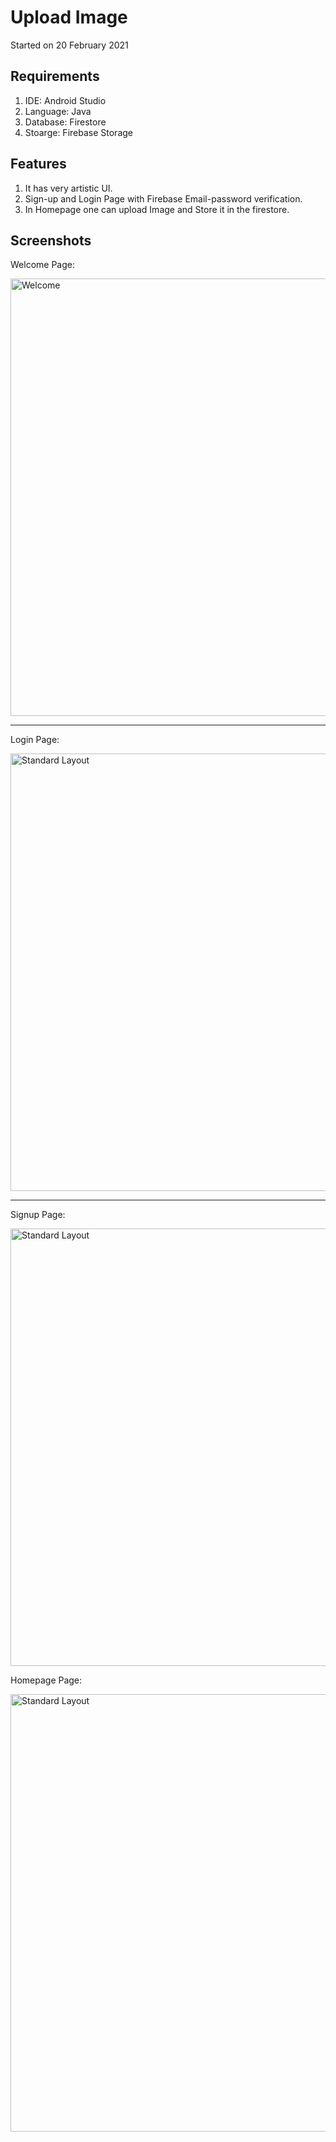 # Upload Image 

Started on 20 February 2021

## Requirements

1.	IDE: Android Studio
2.	Language: Java
3.  Database: Firestore
4.  Stoarge: Firebase Storage

## Features

1.  It has very artistic UI.
2.  Sign-up and Login Page with Firebase Email-password verification.
2.  In Homepage one can upload Image and Store it in the firestore.

## Screenshots

Welcome Page:
<div>
  <img src="https://user-images.githubusercontent.com/58555534/109205852-2a808980-77cd-11eb-89b7-05aea13a0915.jpg" alt="Welcome" height="700dp">
</div>

---

Login Page:
<div>
  <img src="https://user-images.githubusercontent.com/58555534/109206049-6582bd00-77cd-11eb-884b-a5e5eced268d.jpg" alt="Standard Layout" height="700dp">
</div>

---

Signup Page:
<div>
  <img src="https://user-images.githubusercontent.com/58555534/109202858-78938e00-77c9-11eb-9997-0ccdaddf08f1.jpg" alt="Standard Layout" height="700dp">
</div>

Homepage Page:
<div>
  <img src="https://user-images.githubusercontent.com/58555534/109202858-78938e00-77c9-11eb-9997-0ccdaddf08f1.jpg" alt="Standard Layout" height="700dp">
</div>
